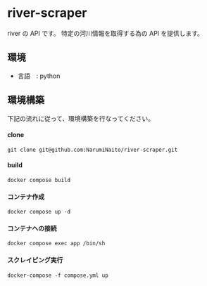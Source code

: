 # river-scraper

river の API です。
特定の河川情報を取得する為の API を提供します。

## 環境

- 言語　: python

## 環境構築

下記の流れに従って、環境構築を行なってください。

#### clone

```
git clone git@github.com:NarumiNaito/river-scraper.git
```

#### build

```
docker compose build
```

#### コンテナ作成

```
docker compose up -d
```

#### コンテナへの接続

```
docker compose exec app /bin/sh
```

#### スクレイピング実行

```
docker-compose -f compose.yml up
```

